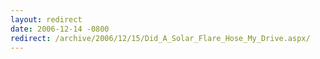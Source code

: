 ```yaml
---
layout: redirect
date: 2006-12-14 -0800
redirect: /archive/2006/12/15/Did_A_Solar_Flare_Hose_My_Drive.aspx/
---
```

